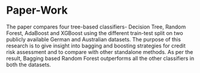 # Paper-Work
The paper compares four tree-based classifiers- Decision Tree, Random Forest, AdaBoost and 
XGBoost using the different train-test split on two publicly available German and Australian 
datasets. The purpose of this research is to give insight into bagging and boosting strategies for credit risk assessment and to compare with other standalone methods. As per the result, Bagging based Random Forest outperforms all the other classifiers in both the datasets.
